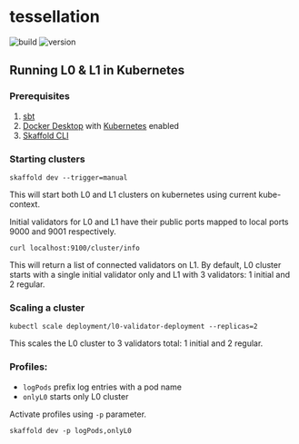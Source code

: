 tessellation
===========

![build](https://img.shields.io/github/workflow/status/Constellation-Labs/tessellation/Create%20Release?label=build)
![version](https://img.shields.io/github/v/release/Constellation-Labs/tessellation?sort=semver)

## Running L0 & L1 in Kubernetes

### Prerequisites

1. [sbt](https://www.scala-sbt.org/)
2. [Docker Desktop](https://www.docker.com/get-started/) with [Kubernetes](https://docs.docker.com/desktop/kubernetes/) enabled
3. [Skaffold CLI](https://skaffold.dev/docs/install/#standalone-binary)

### Starting clusters

```
skaffold dev --trigger=manual
```

This will start both L0 and L1 clusters on kubernetes using current kube-context.

Initial validators for L0 and L1 have their public ports mapped to local ports 9000 and 9001 respectively.

```
curl localhost:9100/cluster/info
```

This will return a list of connected validators on L1. By default, L0 cluster starts with a single initial validator only and L1 with 3 validators: 1 initial and 2 regular.

### Scaling a cluster

```
kubectl scale deployment/l0-validator-deployment --replicas=2
```

This scales the L0 cluster to 3 validators total: 1 initial and 2 regular.


### Profiles:

* `logPods` prefix log entries with a pod name
* `onlyL0` starts only L0 cluster

Activate profiles using `-p` parameter.
```
skaffold dev -p logPods,onlyL0
```
